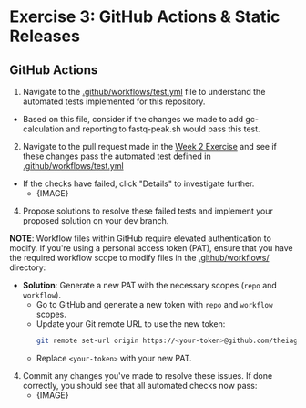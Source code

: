# Exercise 3: GitHub Actions & Static Releases
## GitHub Actions
1. Navigate to the [.github/workflows/test.yml](https://github.com/theiagen/Western-WFD-2024/blob/main/.github/workflows/test.yml) file to understand the automated tests implemented for this repository.
  - Based on this file, consider if the changes we made to add gc-calculation and reporting to fastq-peak.sh would pass this test.
    
2. Navigate to the pull request made in the [Week 2 Exercise](https://github.com/theiagen/Western-WFD-2024/blob/main/exercises/exercise02.md) and see if these changes pass the automated test defined in [.github/workflows/test.yml](https://github.com/theiagen/Western-WFD-2024/blob/main/.github/workflows/test.yml)
  - If the checks have failed, click "Details" to investigate further.
    - {IMAGE}
4. Propose solutions to resolve these failed tests and implement your proposed solution on your dev branch.

**NOTE**: Workflow files within GitHub require elevated authentication to modify. If you're using a personal access token (PAT), ensure that you have the required workflow scope to modify files in the [.github/workflows/](https://github.com/theiagen/Western-WFD-2024/blob/main/.github/workflows/) directory:
   - **Solution**: Generate a new PAT with the necessary scopes (`repo` and `workflow`).
     - Go to GitHub and generate a new token with `repo` and `workflow` scopes.
     - Update your Git remote URL to use the new token:
       ```bash
       git remote set-url origin https://<your-token>@github.com/theiagen/Western-WFD-2024.git
       ```
     - Replace `<your-token>` with your new PAT.

4. Commit any changes you've made to resolve these issues. If done correctly, you should see that all automated checks now pass:
    - {IMAGE}
